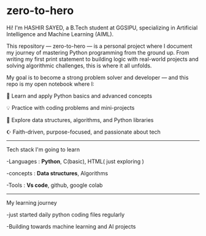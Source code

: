 # zero-to-hero
Hi! I'm HASHIR SAYED, a B.Tech student at GGSIPU, specializing in Artificial Intelligence and Machine Learning (AIML).

This repository — zero-to-hero — is a personal project where I document my journey of mastering Python programming from the ground up. From writing my first print statement to building logic with real-world projects and solving algorithmic challenges, this is where it all unfolds.

My goal is to become a strong problem solver and developer — and this repo is my open notebook where I:

🐍 Learn and apply Python basics and advanced concepts

💡 Practice with coding problems and mini-projects

🧠 Explore data structures, algorithms, and Python libraries

☪️  Faith-driven, purpose-focused, and passionate about tech

---
Tech stack I'm going to learn

-Languages : **Python**, C(basic), HTML( just exploring ) 

-concepts : **Data structures**, Algorithms

-Tools : **Vs code**, github, google colab

---
My learning journey 

-just started daily python coding files regularly 

-Building towards machine learning and AI projects
